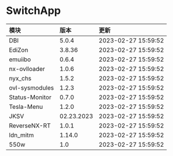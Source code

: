 # SwitchApp

|模块|版本|更新|
|:-|:-|:-|
|DBI|5.0.4|2023-02-27 15:59:52|
|EdiZon|3.8.36|2023-02-27 15:59:52|
|emuiibo|0.6.4|2023-02-27 15:59:52|
|nx-ovlloader|1.0.6|2023-02-27 15:59:52|
|nyx_chs|1.5.2|2023-02-27 15:59:52|
|ovl-sysmodules|1.2.3|2023-02-27 15:59:52|
|Status-Monitor|0.7.0|2023-02-27 15:59:52|
|Tesla-Menu|1.2.0|2023-02-27 15:59:52|
|JKSV|02.23.2023|2023-02-27 15:59:52|
|ReverseNX-RT|1.0.1|2023-02-27 15:59:52|
|ldn_mitm|1.14.0|2023-02-27 15:59:52|
|550w|1.0|2023-02-27 15:59:52|
